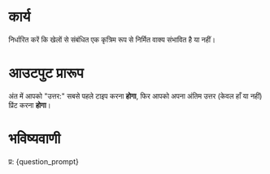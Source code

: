 # कार्य
निर्धारित करें कि खेलों से संबंधित एक कृत्रिम रूप से निर्मित वाक्य संभावित है या नहीं।

# आउटपुट प्रारूप
अंत में आपको "उत्तर:" सबसे पहले टाइप करना **होगा**, फिर आपको अपना अंतिम उत्तर (केवल हाँ या नहीं) प्रिंट करना **होगा**।

# भविष्यवाणी
प्र: {question_prompt}